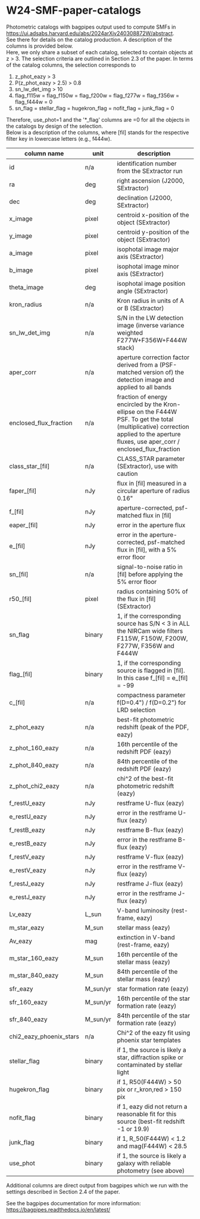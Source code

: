 # W24-SMF-paper-catalogs
Photometric catalogs with bagpipes output used to compute SMFs in https://ui.adsabs.harvard.edu/abs/2024arXiv240308872W/abstract.  
See there for details on the catalog production. A description of the columns is provided below.  
Here, we only share a subset of each catalog, selected to contain objects at z > 3. The selection criteria are outlined in Section 2.3 of the paper. In terms of the catalog columns, the selection corresponds to

1) z_phot_eazy > 3
2) P(z_phot_eazy > 2.5) > 0.8
3) sn_lw_det_img > 10
4) flag_f115w = flag_f150w = flag_f200w = flag_f277w = flag_f356w = flag_f444w = 0
5) sn_flag = stellar_flag = hugekron_flag = nofit_flag = junk_flag = 0

Therefore, use_phot=1 and the '*_flag' columns are =0 for all the objects in the catalogs by design of the selection.  
Below is a description of the columns, where [fil] stands for the respective filter key in lowercase letters (e.g., f444w).

|column name              |unit           |description                                               |
|-------------------------|---------------|----------------------------------------------------------|
|id                        |n/a           |identification number from the SExtractor run             |
|ra                        |deg           |right ascension (J2000, SExtractor)                       |
|dec                       |deg           |declination (J2000, SExtractor)                           |
|x_image                   |pixel         |centroid x-position of the object (SExtractor)            |
|y_image                   |pixel         |centroid y-position of the object (SExtractor)            |
|a_image                   |pixel         |isophotal image major axis (SExtractor)                   |
|b_image                   |pixel         |isophotal image minor axis (SExtractor)                   |
|theta_image               |deg           |isophotal image position angle (SExtractor)               |
|kron_radius               |n/a           |Kron radius in units of A or B (SExtractor)   |            
|sn_lw_det_img	    	     |n/a			      |S/N in the LW detection image (inverse variance weighted F277W+F356W+F444W stack)  |
|aper_corr                 |n/a           |aperture correction factor derived from a (PSF-matched version of) the detection image and applied to all bands   |
|enclosed_flux_fraction    |n/a			      |fraction of energy encircled by the Kron-ellipse on the F444W PSF. To get the total (multiplicative) correction applied to the aperture fluxes, use aper_corr / enclosed_flux_fraction  |
|class_star_[fil]	         |n/a	          |CLASS_STAR parameter (SExtractor), use with caution  |
|faper_[fil]		           |nJy			      |flux in [fil] measured in a circular aperture of radius 0.16"  |
|f_[fil]		               |nJy		        |aperture-corrected, psf-matched flux in [fil]  |
|eaper_[fil]		           |nJy		        |error in the aperture flux  |
|e_[fil]			             |nJy			      |error in the aperture-corrected, psf-matched flux in [fil], with a 5% error floor  |
|sn_[fil]		               |n/a			      |signal-to-noise ratio in [fil] before applying the 5% error floor  |
|r50_[fil]		             |pixel		      |radius containing 50% of the flux in [fil] (SExtractor)  |
|sn_flag			             |binary		    |1, if the corresponding source has S/N < 3 in ALL the NIRCam wide filters F115W, F150W, F200W, F277W, F356W and F444W  |
|flag_[fil]		             |binary		    |1, if the corresponding source is flagged in [fil]. In this case f_[fil] = e_[fil] = -99  |
|c_[fil]			             |n/a			      |compactness parameter f(D=0.4") / f(D=0.2") for LRD selection  |
|z_phot_eazy               |n/a           |best-fit photometric redshift (peak of the PDF, eazy)  |
|z_phot_160_eazy           |n/a           |16th percentile of the redshift PDF (eazy)  |
|z_phot_840_eazy           |n/a           |84th percentile of the redshift PDF (eazy)  |
|z_phot_chi2_eazy          |n/a           |chi^2 of the best-fit photometric redshift (eazy)  |
|f_restU_eazy              |nJy           |restframe U-flux (eazy)  |
|e_restU_eazy              |nJy           |error in the restframe U-flux (eazy)  |
|f_restB_eazy              |nJy           |restframe B-flux (eazy)  |
|e_restB_eazy              |nJy           |error in the restframe B-flux (eazy)  |
|f_restV_eazy              |nJy           |restframe V-flux (eazy)  |
|e_restV_eazy              |nJy           |error in the restframe V-flux (eazy)  |
|f_restJ_eazy              |nJy           |restframe J-flux (eazy)  |
|e_restJ_eazy              |nJy           |error in the restframe J-flux (eazy)  |
|Lv_eazy			             |L_sun	        |V-band luminosity (rest-frame, eazy)  |
|m_star_eazy		           |M_sun		      |stellar mass (eazy)  |
|Av_eazy			             |mag		        |extinction in V-band (rest-frame, eazy)  |
|m_star_160_eazy	         |M_sun		      |16th percentile of the stellar mass (eazy) |  
|m_star_840_eazy		       |M_sun		      |84th percentile of the stellar mass (eazy)  |
|sfr_eazy	                 |M_sun/yr		  |star formation rate (eazy)  |
|sfr_160_eazy	             |M_sun/yr		  |16th percentile of the star formation rate (eazy)  |
|sfr_840_eazy	             |M_sun/yr		  |84th percentile of the star formation rate (eazy)  |
|chi2_eazy_phoenix_stars	 |n/a			      |Chi^2 of the eazy fit using phoenix star templates  |
|stellar_flag		           |binary		    |if 1, the source is likely a star, diffraction spike or contaminated by stellar light  |
|hugekron_flag		         |binary		    |if 1, R50(F444W) > 50 pix or r_kron,red > 150 pix  |
|nofit_flag		             |binary		    |if 1, eazy did not return a reasonable fit for this source (best-fit redshift -1 or 19.9)  |
|junk_flag		             |binary		    |if 1, R_50(F444W) < 1.2 and mag(F444W) < 28.5  |
|use_phot		               |binary		    |if 1, the source is likely a galaxy with reliable photometry (see above)  |

Additional columns are direct output from bagpipes which we run with the settings described in Section 2.4 of the paper.  

See the bagpipes documentation for more information: https://bagpipes.readthedocs.io/en/latest/
